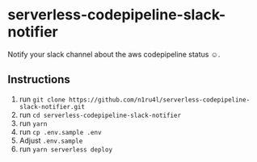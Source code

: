 # serverless-codepipeline-slack-notifier

Notify your slack channel about the aws codepipeline status ☺️.

## Instructions

1. run `git clone https://github.com/n1ru4l/serverless-codepipeline-slack-notifier.git`
2. run `cd serverless-codepipeline-slack-notifier`
3. run `yarn`
4. run `cp .env.sample .env`
5. Adjust `.env.sample`
6. run `yarn serverless deploy`
